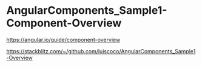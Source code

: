 # AngularComponents_Sample1-Component-Overview

https://angular.io/guide/component-overview

https://stackblitz.com/~/github.com/luiscoco/AngularComponents_Sample1-Overview
